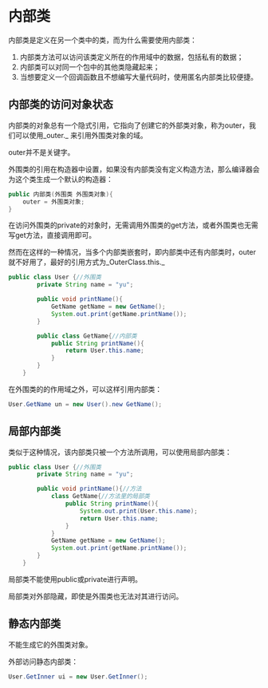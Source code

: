 # 内部类

内部类是定义在另一个类中的类，而为什么需要使用内部类：

1. 内部类方法可以访问该类定义所在的作用域中的数据，包括私有的数据；
2. 内部类可以对同一个包中的其他类隐藏起来；
3. 当想要定义一个回调函数且不想编写大量代码时，使用匿名内部类比较便捷。

## 内部类的访问对象状态

内部类的对象总有一个隐式引用，它指向了创建它的外部类对象，称为outer，我们可以使用_outer._ 来引用外围类对象的域。

outer并不是关键字。

外围类的引用在构造器中设置，如果没有内部类没有定义构造方法，那么编译器会为这个类生成一个默认的构造器：

```java
public 内部类(外围类 外围类对象){
    outer = 外围类对象;
}
```

在访问外围类的private的对象时，无需调用外围类的get方法，或者外围类也无需写get方法，直接调用即可。

然而在这样的一种情况，当多个内部类嵌套时，即内部类中还有内部类时，outer就不好用了，最好的引用方式为_OuterClass.this._

```java
public class User {//外围类
        private String name = "yu";

        public void printName(){
            GetName getName = new GetName();
            System.out.print(getName.printName());
        }

        public class GetName{//内部类
            public String printName(){
                return User.this.name;
            }
        }
    }
```

在外围类的的作用域之外，可以这样引用内部类：

```java
User.GetName un = new User().new GetName();
```

## 局部内部类

类似于这种情况，该内部类只被一个方法所调用，可以使用局部内部类：

```java
public class User {//外围类
        private String name = "yu";

        public void printName(){//方法
            class GetName{//方法里的局部类
                public String printName(){
                    System.out.print(User.this.name);
                    return User.this.name;
                }
            }
            GetName getName = new GetName();
            System.out.print(getName.printName());
        }
    }
```

局部类不能使用public或private进行声明。

局部类对外部隐藏，即使是外围类也无法对其进行访问。

## 静态内部类

不能生成它的外围类对象。

外部访问静态内部类：

```java
User.GetInner ui = new User.GetInner();
```



